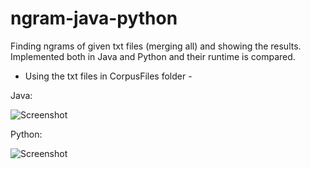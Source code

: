 # ngram-java-python
Finding ngrams of given txt files (merging all) and showing the results. Implemented both in Java and Python and their runtime is compared.

- Using the txt files in CorpusFiles folder -

Java:

![Screenshot](3-gram-results-java)




Python:

![Screenshot](3-gram-results-python)

